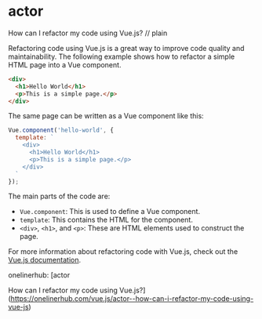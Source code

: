 # actor

How can I refactor my code using Vue.js?
// plain

Refactoring code using Vue.js is a great way to improve code quality and maintainability. The following example shows how to refactor a simple HTML page into a Vue component.

```html
<div>
  <h1>Hello World</h1>
  <p>This is a simple page.</p>
</div>
```

The same page can be written as a Vue component like this:

```javascript
Vue.component('hello-world', {
  template: `
    <div>
      <h1>Hello World</h1>
      <p>This is a simple page.</p>
    </div>
  `
});
```

The main parts of the code are:

- `Vue.component`: This is used to define a Vue component.
- `template`: This contains the HTML for the component.
- `<div>`, `<h1>`, and `<p>`: These are HTML elements used to construct the page.

For more information about refactoring code with Vue.js, check out the [Vue.js documentation](https://vuejs.org/v2/guide/).

onelinerhub: [actor

How can I refactor my code using Vue.js?](https://onelinerhub.com/vue.js/actor--how-can-i-refactor-my-code-using-vue-js)